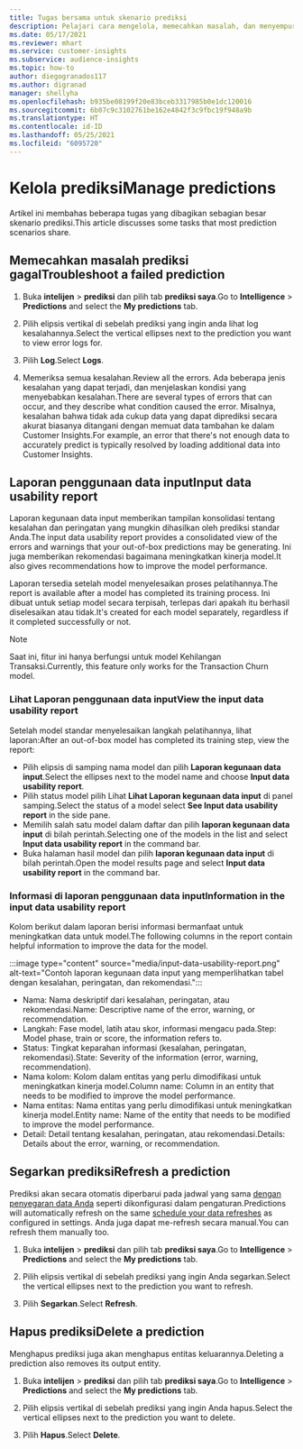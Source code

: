 ```yaml
---
title: Tugas bersama untuk skenario prediksi
description: Pelajari cara mengelola, memecahkan masalah, dan menyempurnakan prediksi.
ms.date: 05/17/2021
ms.reviewer: mhart
ms.service: customer-insights
ms.subservice: audience-insights
ms.topic: how-to
author: diegogranados117
ms.author: digranad
manager: shellyha
ms.openlocfilehash: b935be08199f20e83bceb3317985b0e1dc120016
ms.sourcegitcommit: 6b07c9c3102761be162e4842f3c9fbc19f948a9b
ms.translationtype: HT
ms.contentlocale: id-ID
ms.lasthandoff: 05/25/2021
ms.locfileid: "6095720"
---
```

# <a name="manage-predictions"></a><span data-ttu-id="ee7ed-103">Kelola prediksi</span><span class="sxs-lookup"><span data-stu-id="ee7ed-103">Manage predictions</span></span>

<span data-ttu-id="ee7ed-104">Artikel ini membahas beberapa tugas yang dibagikan sebagian besar skenario prediksi.</span><span class="sxs-lookup"><span data-stu-id="ee7ed-104">This article discusses some tasks that most prediction scenarios share.</span></span>

## <a name="troubleshoot-a-failed-prediction"></a><span data-ttu-id="ee7ed-105">Memecahkan masalah prediksi gagal</span><span class="sxs-lookup"><span data-stu-id="ee7ed-105">Troubleshoot a failed prediction</span></span>

1. <span data-ttu-id="ee7ed-106">Buka **intelijen** > **prediksi** dan pilih tab **prediksi saya**.</span><span class="sxs-lookup"><span data-stu-id="ee7ed-106">Go to **Intelligence** > **Predictions** and select the **My predictions** tab.</span></span>

1. <span data-ttu-id="ee7ed-107">Pilih elipsis vertikal di sebelah prediksi yang ingin anda lihat log kesalahannya.</span><span class="sxs-lookup"><span data-stu-id="ee7ed-107">Select the vertical ellipses next to the prediction you want to view error logs for.</span></span>

1. <span data-ttu-id="ee7ed-108">Pilih **Log**.</span><span class="sxs-lookup"><span data-stu-id="ee7ed-108">Select **Logs**.</span></span>

1. <span data-ttu-id="ee7ed-109">Memeriksa semua kesalahan.</span><span class="sxs-lookup"><span data-stu-id="ee7ed-109">Review all the errors.</span></span> <span data-ttu-id="ee7ed-110">Ada beberapa jenis kesalahan yang dapat terjadi, dan menjelaskan kondisi yang menyebabkan kesalahan.</span><span class="sxs-lookup"><span data-stu-id="ee7ed-110">There are several types of errors that can occur, and they describe what condition caused the error.</span></span> <span data-ttu-id="ee7ed-111">Misalnya, kesalahan bahwa tidak ada cukup data yang dapat diprediksi secara akurat biasanya ditangani dengan memuat data tambahan ke dalam Customer Insights.</span><span class="sxs-lookup"><span data-stu-id="ee7ed-111">For example, an error that there's not enough data to accurately predict is typically resolved by loading additional data into Customer Insights.</span></span>

## <a name="input-data-usability-report"></a><span data-ttu-id="ee7ed-112">Laporan penggunaan data input</span><span class="sxs-lookup"><span data-stu-id="ee7ed-112">Input data usability report</span></span>

<span data-ttu-id="ee7ed-113">Laporan kegunaan data input memberikan tampilan konsolidasi tentang kesalahan dan peringatan yang mungkin dihasilkan oleh prediksi standar Anda.</span><span class="sxs-lookup"><span data-stu-id="ee7ed-113">The input data usability report provides a consolidated view of the errors and warnings that your out-of-box predictions may be generating.</span></span> <span data-ttu-id="ee7ed-114">Ini juga memberikan rekomendasi bagaimana meningkatkan kinerja model.</span><span class="sxs-lookup"><span data-stu-id="ee7ed-114">It also gives recommendations how to improve the model performance.</span></span>

<span data-ttu-id="ee7ed-115">Laporan tersedia setelah model menyelesaikan proses pelatihannya.</span><span class="sxs-lookup"><span data-stu-id="ee7ed-115">The report is available after a model has completed its training process.</span></span> <span data-ttu-id="ee7ed-116">Ini dibuat untuk setiap model secara terpisah, terlepas dari apakah itu berhasil diselesaikan atau tidak.</span><span class="sxs-lookup"><span data-stu-id="ee7ed-116">It's created for each model separately, regardless if it completed successfully or not.</span></span>

> [!NOTE]
> <span data-ttu-id="ee7ed-117">Saat ini, fitur ini hanya berfungsi untuk model Kehilangan Transaksi.</span><span class="sxs-lookup"><span data-stu-id="ee7ed-117">Currently, this feature only works for the Transaction Churn model.</span></span>

### <a name="view-the-input-data-usability-report"></a><span data-ttu-id="ee7ed-118">Lihat Laporan penggunaan data input</span><span class="sxs-lookup"><span data-stu-id="ee7ed-118">View the input data usability report</span></span>

<span data-ttu-id="ee7ed-119">Setelah model standar menyelesaikan langkah pelatihannya, lihat laporan:</span><span class="sxs-lookup"><span data-stu-id="ee7ed-119">After an out-of-box model has completed its training step, view the report:</span></span>
- <span data-ttu-id="ee7ed-120">Pilih elipsis di samping nama model dan pilih **Laporan kegunaan data input**.</span><span class="sxs-lookup"><span data-stu-id="ee7ed-120">Select the ellipses next to the model name and choose **Input data usability report**.</span></span>
- <span data-ttu-id="ee7ed-121">Pilih status model pilih Lihat **Lihat Laporan kegunaan data input** di panel samping.</span><span class="sxs-lookup"><span data-stu-id="ee7ed-121">Select the status of a model select **See Input data usability report** in the side pane.</span></span>
- <span data-ttu-id="ee7ed-122">Memilih salah satu model dalam daftar dan pilih **laporan kegunaan data input** di bilah perintah.</span><span class="sxs-lookup"><span data-stu-id="ee7ed-122">Selecting one of the models in the list and select **Input data usability report** in the command bar.</span></span>
- <span data-ttu-id="ee7ed-123">Buka halaman hasil model dan pilih **laporan kegunaan data input** di bilah perintah.</span><span class="sxs-lookup"><span data-stu-id="ee7ed-123">Open the model results page and select **Input data usability report** in the command bar.</span></span>

### <a name="information-in-the-input-data-usability-report"></a><span data-ttu-id="ee7ed-124">Informasi di laporan penggunaan data input</span><span class="sxs-lookup"><span data-stu-id="ee7ed-124">Information in the input data usability report</span></span>

<span data-ttu-id="ee7ed-125">Kolom berikut dalam laporan berisi informasi bermanfaat untuk meningkatkan data untuk model.</span><span class="sxs-lookup"><span data-stu-id="ee7ed-125">The following columns in the report contain helpful information to improve the data for the model.</span></span>

:::image type="content" source="media/input-data-usability-report.png" alt-text="Contoh laporan kegunaan data input yang memperlihatkan tabel dengan kesalahan, peringatan, dan rekomendasi.":::

- <span data-ttu-id="ee7ed-127">Nama: Nama deskriptif dari kesalahan, peringatan, atau rekomendasi.</span><span class="sxs-lookup"><span data-stu-id="ee7ed-127">Name: Descriptive name of the error, warning, or recommendation.</span></span>
- <span data-ttu-id="ee7ed-128">Langkah: Fase model, latih atau skor, informasi mengacu pada.</span><span class="sxs-lookup"><span data-stu-id="ee7ed-128">Step: Model phase, train or score, the information refers to.</span></span>
- <span data-ttu-id="ee7ed-129">Status: Tingkat keparahan informasi (kesalahan, peringatan, rekomendasi).</span><span class="sxs-lookup"><span data-stu-id="ee7ed-129">State: Severity of the information (error, warning, recommendation).</span></span>
- <span data-ttu-id="ee7ed-130">Nama kolom: Kolom dalam entitas yang perlu dimodifikasi untuk meningkatkan kinerja model.</span><span class="sxs-lookup"><span data-stu-id="ee7ed-130">Column name: Column in an entity that needs to be modified to improve the model performance.</span></span>
- <span data-ttu-id="ee7ed-131">Nama entitas: Nama entitas yang perlu dimodifikasi untuk meningkatkan kinerja model.</span><span class="sxs-lookup"><span data-stu-id="ee7ed-131">Entity name: Name of the entity that needs to be modified to improve the model performance.</span></span>
- <span data-ttu-id="ee7ed-132">Detail: Detail tentang kesalahan, peringatan, atau rekomendasi.</span><span class="sxs-lookup"><span data-stu-id="ee7ed-132">Details: Details about the error, warning, or recommendation.</span></span>

## <a name="refresh-a-prediction"></a><span data-ttu-id="ee7ed-133">Segarkan prediksi</span><span class="sxs-lookup"><span data-stu-id="ee7ed-133">Refresh a prediction</span></span>

<span data-ttu-id="ee7ed-134">Prediksi akan secara otomatis diperbarui pada jadwal yang sama [dengan penyegaran data Anda](system.md#schedule-tab) seperti dikonfigurasi dalam pengaturan.</span><span class="sxs-lookup"><span data-stu-id="ee7ed-134">Predictions will automatically refresh on the same [schedule your data refreshes](system.md#schedule-tab) as configured in settings.</span></span> <span data-ttu-id="ee7ed-135">Anda juga dapat me-refresh secara manual.</span><span class="sxs-lookup"><span data-stu-id="ee7ed-135">You can refresh them manually too.</span></span>

1. <span data-ttu-id="ee7ed-136">Buka **intelijen** > **prediksi** dan pilih tab **prediksi saya**.</span><span class="sxs-lookup"><span data-stu-id="ee7ed-136">Go to **Intelligence** > **Predictions** and select the **My predictions** tab.</span></span>

1. <span data-ttu-id="ee7ed-137">Pilih elipsis vertikal di sebelah prediksi yang ingin Anda segarkan.</span><span class="sxs-lookup"><span data-stu-id="ee7ed-137">Select the vertical ellipses next to the prediction you want to refresh.</span></span>

1. <span data-ttu-id="ee7ed-138">Pilih **Segarkan**.</span><span class="sxs-lookup"><span data-stu-id="ee7ed-138">Select **Refresh**.</span></span>

## <a name="delete-a-prediction"></a><span data-ttu-id="ee7ed-139">Hapus prediksi</span><span class="sxs-lookup"><span data-stu-id="ee7ed-139">Delete a prediction</span></span>

<span data-ttu-id="ee7ed-140">Menghapus prediksi juga akan menghapus entitas keluarannya.</span><span class="sxs-lookup"><span data-stu-id="ee7ed-140">Deleting a prediction also removes its output entity.</span></span>

1. <span data-ttu-id="ee7ed-141">Buka **intelijen** > **prediksi** dan pilih tab **prediksi saya**.</span><span class="sxs-lookup"><span data-stu-id="ee7ed-141">Go to **Intelligence** > **Predictions** and select the **My predictions** tab.</span></span>

1. <span data-ttu-id="ee7ed-142">Pilih elipsis vertikal di sebelah prediksi yang ingin Anda hapus.</span><span class="sxs-lookup"><span data-stu-id="ee7ed-142">Select the vertical ellipses next to the prediction you want to delete.</span></span>

1. <span data-ttu-id="ee7ed-143">Pilih **Hapus**.</span><span class="sxs-lookup"><span data-stu-id="ee7ed-143">Select **Delete**.</span></span>
